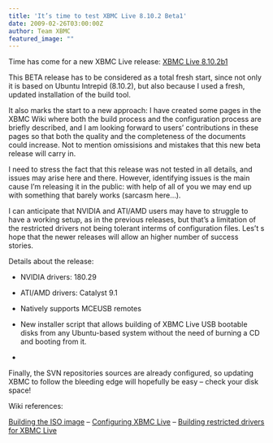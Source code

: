 ```yaml
---
title: 'It’s time to test XBMC Live 8.10.2 Beta1'
date: 2009-02-26T03:00:00Z
author: Team XBMC
featured_image: ""
---
```

Time has come for a new XBMC Live release: [XBMC Live 8.10.2b1](https://sourceforge.net/projects/xbmc/files/ "XBMC Live 8.10.2b1")

 This BETA release has to be considered as a total fresh start, since not only it is based on Ubuntu Intrepid (8.10.2), but also because I used a fresh, updated installation of the build tool.

 It also marks the start to a new approach: I have created some pages in the XBMC Wiki where both the build process and the configuration process are briefly described, and I am looking forward to users’ contributions in these pages so that both the quality and the completeness of the documents could increase. Not to mention omissisions and mistakes that this new beta release will carry in.

 I need to stress the fact that this release was not tested in all details, and issues may arise here and there. However, identifying issues is the main cause I’m releasing it in the public: with help of all of you we may end up with something that barely works (sarcasm here…).

 I can anticipate that NVIDIA and ATI/AMD users may have to struggle to have a working setup, as in the previous releases, but that’s a limitation of the restricted drivers not being tolerant interms of configuration files. Les’t s hope that the newer releases will allow an higher number of success stories.

 Details about the release:

 
 * NVIDIA drivers: 180.29
 
 
 * ATI/AMD drivers: Catalyst 9.1
 
 
 * Natively supports MCEUSB remotes
 
 
 * New installer script that allows building of XBMC Live USB bootable disks from any Ubuntu-based system without the need of burning a CD and booting from it.
 * 
 
 Finally, the SVN repositories sources are already configured, so updating XBMC to follow the bleeding edge will hopefully be easy – check your disk space!

 Wiki references:

 [Building the ISO image](https://kodi.wiki/view/HowTo:_Build_XBMCLive_ISO_image) – [Configuring XBMC Live](https://kodi.wiki/view/Configuring_XBMC_Live) – [Building restricted drivers for XBMC Live](https://kodi.wiki/view/Building_RestrictedDrivers_for_XBMCLive)

 